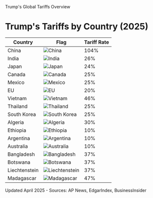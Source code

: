 <!DOCTYPE html>
<html lang="en">
<head>
  <meta charset="UTF-8">
  <meta name="viewport" content="width=device-width, initial-scale=1.0">
  <meta name="description" content="List of tariffs imposed by Donald Trump on various countries including flags and rates">
  <meta name="keywords" content="Trump Tariffs, Trade War, Country Tariffs, US Import Taxes, Trump Trade Policy">
  <meta name="author" content="YourName">
  Trump's Global Tariffs Overview
</head>
<body>
  <h1>Trump's Tariffs by Country (2025)</h1>
  <table>
    <thead>
      <tr>
        <th>Country</th>
        <th>Flag</th>
        <th>Tariff Rate</th>
      </tr>
    </thead>
    <tbody>
      <tr><td>China</td><td><img class="flag" src="https://flagcdn.com/w40/cn.png" alt="China"></td><td>104%</td></tr>
      <tr><td>India</td><td><img class="flag" src="https://flagcdn.com/w40/in.png" alt="India"></td><td>26%</td></tr>
      <tr><td>Japan</td><td><img class="flag" src="https://flagcdn.com/w40/jp.png" alt="Japan"></td><td>24%</td></tr>
      <tr><td>Canada</td><td><img class="flag" src="https://flagcdn.com/w40/ca.png" alt="Canada"></td><td>25%</td></tr>
      <tr><td>Mexico</td><td><img class="flag" src="https://flagcdn.com/w40/mx.png" alt="Mexico"></td><td>25%</td></tr>
      <tr><td>EU</td><td><img class="flag" src="https://flagcdn.com/w40/eu.png" alt="EU"></td><td>20%</td></tr>
      <tr><td>Vietnam</td><td><img class="flag" src="https://flagcdn.com/w40/vn.png" alt="Vietnam"></td><td>46%</td></tr>
      <tr><td>Thailand</td><td><img class="flag" src="https://flagcdn.com/w40/th.png" alt="Thailand"></td><td>25%</td></tr>
      <tr><td>South Korea</td><td><img class="flag" src="https://flagcdn.com/w40/kr.png" alt="South Korea"></td><td>25%</td></tr>
      <tr><td>Algeria</td><td><img class="flag" src="https://flagcdn.com/w40/dz.png" alt="Algeria"></td><td>30%</td></tr>
      <tr><td>Ethiopia</td><td><img class="flag" src="https://flagcdn.com/w40/et.png" alt="Ethiopia"></td><td>10%</td></tr>
      <tr><td>Argentina</td><td><img class="flag" src="https://flagcdn.com/w40/ar.png" alt="Argentina"></td><td>10%</td></tr>
      <tr><td>Australia</td><td><img class="flag" src="https://flagcdn.com/w40/au.png" alt="Australia"></td><td>10%</td></tr>
      <tr><td>Bangladesh</td><td><img class="flag" src="https://flagcdn.com/w40/bd.png" alt="Bangladesh"></td><td>37%</td></tr>
      <tr><td>Botswana</td><td><img class="flag" src="https://flagcdn.com/w40/bw.png" alt="Botswana"></td><td>37%</td></tr>
      <tr><td>Liechtenstein</td><td><img class="flag" src="https://flagcdn.com/w40/li.png" alt="Liechtenstein"></td><td>37%</td></tr>
      <tr><td>Madagascar</td><td><img class="flag" src="https://flagcdn.com/w40/mg.png" alt="Madagascar"></td><td>47%</td></tr>
    </tbody>
  </table>
  <footer>
    Updated April 2025 - Sources: AP News, EdgarIndex, BusinessInsider
  </footer>
</body>
</html>
